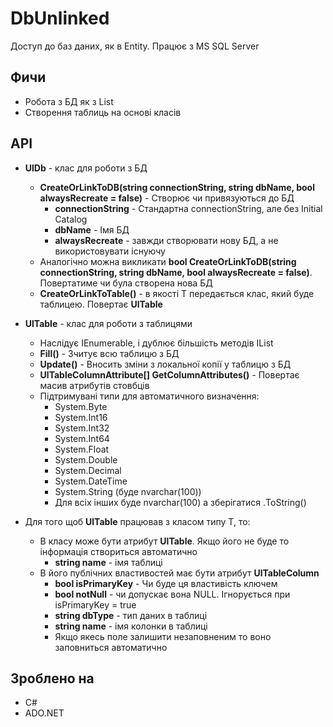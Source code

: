 ﻿# DbUnlinked
 Доступ до баз даних, як в Entity. Працює з MS SQL Server

## Фичи
 * Робота з БД як з List<T>
 * Створення таблиць на основі класів
 
## API
 * **UlDb** - клас для роботи з БД
	* **CreateOrLinkToDB(string connectionString, string dbName, bool alwaysRecreate = false)** - Створює чи привязуються до БД
		* **connectionString** - Стандартна connectionString, але без Initial Catalog
		* **dbName** - Імя БД
		* **alwaysRecreate** - завжди створювати нову БД, а не використовувати існуючу
	* Аналогічно можна викликати **bool CreateOrLinkToDB(string connectionString, string dbName, bool alwaysRecreate = false)**. Повертатиме чи була створена нова БД
	* **CreateOrLinkToTable<T>()** - в якості T передається клас, який буде таблицею. Повертає **UlTable<T>**
   
 * **UlTable<T>** - клас для роботи з таблицями
	* Наслідує IEnumerable<T>, і дублює більшість методів IList<T>
	* **Fill()** - Зчитує всю таблицю з БД
	* **Update()** - Вносить зміни з локальної копії у таблицю з БД
	* **UlTableColumnAttribute[] GetColumnAttributes()** - Повертає масив атрибутів стовбців
	* Підтримувані типи для автоматичного визначення: 
		* System.Byte
		* System.Int16
		* System.Int32
		* System.Int64
		* System.Float
		* System.Double
		* System.Decimal
		* System.DateTime
		* System.String (буде nvarchar(100))
		* Для всіх інших буде nvarchar(100) а зберігатися  .ToString()
	
 * Для того щоб **UlTable<T>** працював з класом типу T, то:
	* В класу може бути атрибут **UlTable**. Якщо його не буде то інформація створиться автоматично
		* **string name** - імя таблиці
	* В його публічних властивостей має бути атрибут **UlTableColumn**
		* **bool isPrimaryKey** - Чи буде ця властивість ключем
		* **bool notNull** - чи допускає вона NULL. Ігнорується при isPrimaryKey = true
		* **string dbType** - тип даних в таблиці
		* **string name** - імя колонки в таблиці
		* Якщо якесь поле залишити незаповненим то воно заповниться автоматично

 
## Зроблено на
 * С#
 * ADO.NET